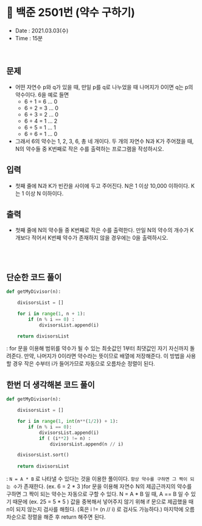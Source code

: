 # 🦖 백준 2501번 (약수 구하기)
- Date : 2021.03.03(수)
- Time : 15분
<br>

## 문제

- 어떤 자연수 p와 q가 있을 때, 만일 p를 q로 나누었을 때 나머지가 0이면 q는 p의 약수이다.  6을 예로 들면
    - 6 ÷ 1 = 6 … 0
    - 6 ÷ 2 = 3 … 0
    - 6 ÷ 3 = 2 … 0
    - 6 ÷ 4 = 1 … 2
    - 6 ÷ 5 = 1 … 1
    - 6 ÷ 6 = 1 … 0
- 그래서 6의 약수는 1, 2, 3, 6, 총 네 개이다. 두 개의 자연수 N과 K가 주어졌을 때, N의 약수들 중 K번째로 작은 수를 출력하는 프로그램을 작성하시오.

## 입력

- 첫째 줄에 N과 K가 빈칸을 사이에 두고 주어진다. N은 1 이상 10,000 이하이다. K는 1 이상 N 이하이다.

## 출력
- 첫째 줄에 N의 약수들 중 K번째로 작은 수를 출력한다. 만일 N의 약수의 개수가 K개보다 적어서 K번째 약수가 존재하지 않을 경우에는 0을 출력하시오.

<br><br>

## 단순한 코드 풀이
```python
def getMyDivisor(n):

    divisorsList = []

    for i in range(1, n + 1):
        if (n % i == 0) :
            divisorsList.append(i)

    return divisorsList
```
: for 문을 이용해 범위를 약수가 될 수 있는 최솟값인 1부터 최댓값인 자기 자신까지 돌려준다. 만약, 나머지가 0이라면 약수라는 뜻이므로 배열에 저장해준다.
이 방법을 사용할 경우 작은 수부터 i가 들어가므로 자동으로 오름차순 정렬이 된다.


## 한번 더 생각해본 코드 풀이
```python
def getMyDivisor(n):

    divisorsList = []

    for i in range(1, int(n**(1/2)) + 1):
        if (n % i == 0):
            divisorsList.append(i) 
            if ( (i**2) != n) : 
                divisorsList.append(n // i)

    divisorsList.sort()
    
    return divisorsList
```
: ```N = A * B``` 로 나타낼 수 있다는 것을 이용한 풀이이다. ```항상 약수를 구하면 그 짝이 되는 수```가 존재한다. (ex. 6 = 2 * 3 )for 문을 이용해 자연수 N의 제곱근까지의 약수를 구하면 그 짝이 되는 약수는 자동으로 구할 수 있다.
N = A * B 일 때,  A == B 일 수 있기 때문에 (ex. 25 = 5 * 5 ) 값을 중복해서 넣어주지 않기 위해 if 문으로 제곱했을 때 n이 되지 않는지 검사를 해줬다.
(혹은 i != (n // i) 로 검사도 가능하다.) 마지막에 오름차순으로 정렬을 해준 후 return 해주면 된다.
